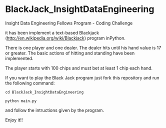 BlackJack_InsightDataEngineering
================================

Insight Data Engineering Fellows Program - Coding Challenge

it has been implement a text-based Blackjack (http://en.wikipedia.org/wiki/Blackjack) 
program inPython. 

There is one player and one dealer. The dealer hits until his hand value is 17 or greater. 
The basic actions of hitting and standing have been implemented. 

The player starts with 100 chips and must bet at least 1 chip each hand.

If you want to play the Black Jack program just fork this repository and run the following command:

`cd BlackJack_InsightDataEngineering`

`python main.py`

and follow the intructions given by the program.

Enjoy it!!
